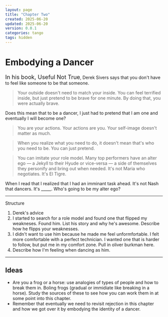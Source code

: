 ```yaml
---
layout: page
title: "Chapter Two"
created: 2025-06-20
updated: 2025-06-20
version: 0.0.1
categories: tango
tags: hidden
---
```


<style>
  .new-sub-section {
    font-size: 1.3em;
  }
</style>


# Embodying a Dancer

<span class="new-sub-section">In his book, Useful Not True</span>, Derek Sivers says that you don't have to feel like someone to be that someone.

> Your outside doesn't need to match your inside.
> You can feel terrified inside, but just pretend to be brave for one minute. By doing that, you were actually brave.

Does this mean that to be a dancer, I just had to pretend that I am one and eventually I will become one?

> You are your actions. Your actions are you. Your self-image doesn't matter as much.

> When you realize what you need to do, it doesn't mean that's who you need to be. You can just pretend.

> You can imitate your role model. Many top performers have an alter ego — a Jekyll to their Hyude or vice-versa — a side of themselves they personify and bring out when needed. It's not Maria who negotiates. It's El Tigre.

When I read that I realized that I had an imminant task ahead. It's not Nash that dancers. It's _____. Who's going to be my alter ego?

---



Structure
1. Derek's advice
2. I started to search for a role model and found one that flipped my weakneses. Found him. List his story and why he's awesome. Describe how he flipps your weaknesses.
3. I didn't want to use him because he made me feel unformfortable. I felt more comfortable with a perfect technician. I wanted one that is harder to follow, but put me in my comfort zone. Pull in oliver burkman here.
4. Describe how I'm feeling when dancing as him.

---

## Ideas

* Are you a frog or a horse: use analogies of types of people and how to break them in. Boling frogs (gradual or immidiate like breaking in a horse). Study the sources of these to see how you can work them in at some point into this chapter.
* Remember that eventually we need to revisit rejection in this chapter and how we got over it by embodying the identity of a dancer.
